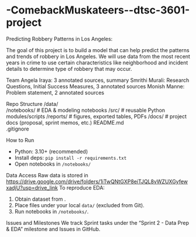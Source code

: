 # -ComebackMuskateers--dtsc-3601-project
Predicting Robbery Patterns in Los Angeles:

The goal of this project is to build a model that can help predict the patterns and trends of robbery in Los Angeles. We will use data from the most recent years in crime to use certain characteristics like neighborhood and incident details to determine type of robbery that may occur.

Team
Angela Iraya: 3 annotated sources, summary
Smrithi Murali: Research Questions, Initial Success Measures, 3 annotated sources
Monish Manne: Problem statement, 2 annotated sources

Repo Structure
/data/               
/notebooks/           # EDA & modeling notebooks
/src/                 # reusable Python modules/scripts
/reports/             # figures, exported tables, PDFs
/docs/                # project docs (proposal, sprint memos, etc.)
README.md      
.gitignore

How to Run
- Python: 3.10+ (recommended)
- Install deps: `pip install -r requirements.txt`
- Open notebooks in `/notebooks/`

Data Access
Raw data is stored in <https://drive.google.com/drive/folders/1iTwQNtGXP8eiTJQL8vWZUXGyfewxadjU?usp=drive_link> To reproduce EDA:
1) Obtain dataset from <link or contact>.
2) Place files under your local `data/` (excluded from Git).
3) Run notebooks in `/notebooks/`.

Issues and Milestones
We track Sprint tasks under the “Sprint 2 - Data Prep & EDA” milestone and Issues in GitHub.
